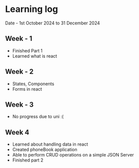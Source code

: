 # Learning log

Date - 1st October 2024 to 31 December 2024

## Week - 1

- Finished Part 1
- Learned what is react

## Week - 2

- States, Components
- Forms in react

## Week - 3

- No progress due to uni :(

## Week 4

- Learned about handling data in react
- Created phoneBook application
- Able to perform CRUD operations on a simple JSON Server
- Finished part 2
